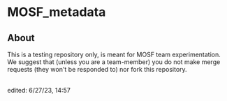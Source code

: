 # MOSF_metadata
## About
This is a testing repository only, is meant for MOSF team experimentation. We suggest that (unless you are a team-member) you do not make merge requests (they won't be responded to) nor fork this repository. 

<br>edited: 6/27/23, 14:57
